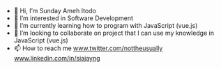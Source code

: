 - 👋 Hi, I’m Sunday Ameh Itodo
- 👀 I’m interested in Software Development
- 🌱 I’m currently learning how to program with JavaScript (vue.js)
- 💞️ I’m looking to collaborate on project that I can use my knowledge in JavaScript (vue.js)
- 📫 How to reach me www.twitter.com/nottheusually www.linkedin.com/in/siajayng
<!---
siajayng/siajayng is a ✨ special ✨ repository because its `README.md` (this file) appears on your GitHub profile.
You can click the Preview link to take a look at your changes.
--->

